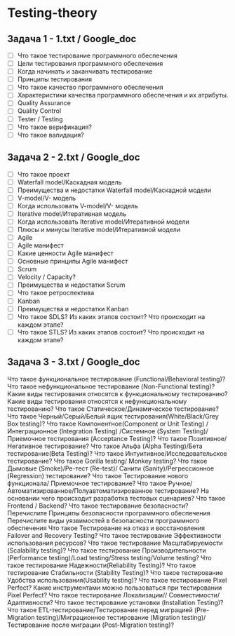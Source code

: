 # Testing-theory

## Задача 1 - 1.txt / <a href="https://docs.google.com/document/d/1sHq85L3Nf0_1ZH4E949qbUZp3k4NDyTj2U0mvcAz1Fs/edit?usp=sharing" style="text-decoration: none;" target="_blank"> Google_doc </a>
- [ ] Что такое тестирование программного обеспечения
- [ ] Цели тестирования программного обеспечения
- [ ] Когда начинать и заканчивать тестирование
- [ ] Принципы тестирования
- [ ] Что такое качество программного обеспечения
- [ ] Характеристики качества программного обеспечения и их атрибуты.
- [ ] Quality Assurance
- [ ] Quality Control
- [ ] Tester / Testing
- [ ] Что такое верификация?
- [ ] Что такое валидация?

## Задача 2 - 2.txt / <a href="----" style="text-decoration: none;" target="_blank"> Google_doc </a>
- [ ] Что такое проект
- [ ] Waterfall model/Каскадная модель
- [ ] Преимущества и недостатки Waterfall model/Каскадной модели
- [ ] V-model/V- модель
- [ ] Когда использовать V-model/V- модель
- [ ] Iterative model/Итеративная модель
- [ ] Когда использовать Iterative model/Итеративной модели
- [ ] Плюсы и минусы Iterative model/Итеративной модели
- [ ] Agile 
- [ ] Agile манифест
- [ ] Какие ценности Agile манифест
- [ ] Основные принципы Agile манифест
- [ ] Scrum
- [ ] Velocity / Capacity?
- [ ] Преимущества и недостатки Scrum
- [ ] Что такое ретроспектива
- [ ] Kanban
- [ ] Преимущества и недостатки Kanban
- [ ] Что такое SDLS? Из каких этапов состоит? Что происходит на каждом этапе?
- [ ] Что такое STLS? Из каких этапов состоит? Что происходит на каждом этапе?

## Задача 3 - 3.txt / <a href="----" style="text-decoration: none;" target="_blank"> Google_doc </a>
Что такое функциональное тестирование (Functional/Behavioral testing)?
Что такое нефункциональное тестирование (Non-Functional testing)?
Какие виды тестирования относятся к функциональному тестированию?
Какие виды тестирования относятся к нефункциональному тестированию?
Что такое Статическое/Динамическое тестирование?
Что такое Черный/Серый/Белый ящик тестирования(White/Black/Grey Box testing)?
Что такое Компонентное(Component or Unit Testing) /Интеграционное (Integration Testing)
/Системное (System Testing)/Приемочное тестирования (Acceptance Testing)?
Что такое Позитивное/Негативное тестирование?
Что такое Альфа (Alpha Testing)/Бета тестирование(Beta Testing)?
Что такое Интуитивное/Исследовательское тестирование?
Что такое Gorilla testing/ Monkey testing?
Что такое Дымовые (Smoke)/Ре-тест (Re-test)/ Санити (Sanity)/Регрессионное (Regression) тестирование?
Что такое Тестирование нового функционала/ Приемочное тестирование?
Что такое Ручное/Автоматизированное/Полуавтоматизированное тестирование?
На основании чего происходит разработка тестовых сценариев?
Что такое Frontend / Backend?
Что такое тестирование безопасности?
Перечислите Принципы безопасности программного обеспечения
Перечислите виды уязвимостей в безопасности программного обеспечения
Что такое Тестирование на отказ и восстановления Failover and Recovery Testing?
Что такое тестирование Эффективности использования ресурсов?
Что такое тестирование Масштабируемости (Scalability testing)?
Что такое тестирование Производительности (Performance testing)/Load testing/Stress testing/Volume testing?
Что такое тестирование Надежности(Reliability Testing)?
Что такое тестирование Стабильности (Stability Testing)?
Что такое тестирование Удобства использования(Usability testing)?
Что такое тестирование Pixel Perfect? Какие инструментами можно пользоваться при тестировании Pixel Perfect?
Что такое тестирование Локализации// Совместимости/ Адаптивности?
Что такое тестирование установки (Installation Testing)?
Что такое ETL-тестирование/Тестирование перед миграцией (Pre-Migration testing)/Миграционное тестирование (Migration testing)/Тестирование после миграции (Post-Migration testing)?
